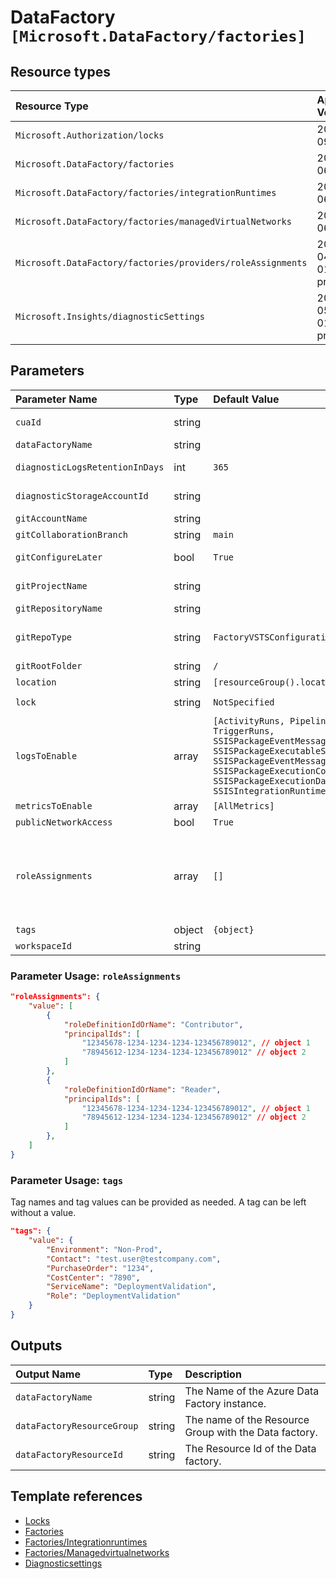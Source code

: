 # DataFactory `[Microsoft.DataFactory/factories]`

## Resource types

| Resource Type | Api Version |
| :-- | :-- |
| `Microsoft.Authorization/locks` | 2016-09-01 |
| `Microsoft.DataFactory/factories` | 2018-06-01 |
| `Microsoft.DataFactory/factories/integrationRuntimes` | 2018-06-01 |
| `Microsoft.DataFactory/factories/managedVirtualNetworks` | 2018-06-01 |
| `Microsoft.DataFactory/factories/providers/roleAssignments` | 2021-04-01-preview |
| `Microsoft.Insights/diagnosticSettings` | 2017-05-01-preview |

## Parameters

| Parameter Name | Type | Default Value | Possible Values | Description |
| :-- | :-- | :-- | :-- | :-- |
| `cuaId` | string |  |  | Optional. Customer Usage Attribution id (GUID). This GUID must be previously registered |
| `dataFactoryName` | string |  |  | Required. The name of the Azure Factory to create |
| `diagnosticLogsRetentionInDays` | int | `365` |  | Optional. Specifies the number of days that logs will be kept for; a value of 0 will retain data indefinitely. |
| `diagnosticStorageAccountId` | string |  |  | Optional. Resource identifier of the Diagnostic Storage Account. |
| `gitAccountName` | string |  |  | Optional. The account name. |
| `gitCollaborationBranch` | string | `main` |  | Optional. The collaboration branch name. Default is 'main'. |
| `gitConfigureLater` | bool | `True` |  | Optional. Boolean to define whether or not to configure git during template deployment. |
| `gitProjectName` | string |  |  | Optional. The project name. Only relevant for 'FactoryVSTSConfiguration'. |
| `gitRepositoryName` | string |  |  | Optional. The repository name. |
| `gitRepoType` | string | `FactoryVSTSConfiguration` |  | Optional. Repo type - can be 'FactoryVSTSConfiguration' or 'FactoryGitHubConfiguration'. Default is 'FactoryVSTSConfiguration'. |
| `gitRootFolder` | string | `/` |  | Optional. The root folder path name. Default is '/'. |
| `location` | string | `[resourceGroup().location]` |  | Optional. Location for all Resources. |
| `lock` | string | `NotSpecified` | `[CanNotDelete, NotSpecified, ReadOnly]` | Optional. Specify the type of lock. |
| `logsToEnable` | array | `[ActivityRuns, PipelineRuns, TriggerRuns, SSISPackageEventMessages, SSISPackageExecutableStatistics, SSISPackageEventMessageContext, SSISPackageExecutionComponentPhases, SSISPackageExecutionDataStatistics, SSISIntegrationRuntimeLogs]` | `[ActivityRuns, PipelineRuns, TriggerRuns, SSISPackageEventMessages, SSISPackageExecutableStatistics, SSISPackageEventMessageContext, SSISPackageExecutionComponentPhases, SSISPackageExecutionDataStatistics, SSISIntegrationRuntimeLogs]` | Optional. The name of logs that will be streamed. |
| `metricsToEnable` | array | `[AllMetrics]` | `[AllMetrics]` | Optional. The name of metrics that will be streamed. |
| `publicNetworkAccess` | bool | `True` |  | Optional. Enable or disable public network access. |
| `roleAssignments` | array | `[]` |  | Optional. Array of role assignment objects that contain the 'roleDefinitionIdOrName' and 'principalId' to define RBAC role assignments on this resource. In the roleDefinitionIdOrName attribute, you can provide either the display name of the role definition, or it's fully qualified ID in the following format: '/providers/Microsoft.Authorization/roleDefinitions/c2f4ef07-c644-48eb-af81-4b1b4947fb11'. |
| `tags` | object | `{object}` |  | Optional. Tags of the resource. |
| `workspaceId` | string |  |  | Optional. Resource identifier of Log Analytics. |

### Parameter Usage: `roleAssignments`

```json
"roleAssignments": {
    "value": [
        {
            "roleDefinitionIdOrName": "Contributor",
            "principalIds": [
                "12345678-1234-1234-1234-123456789012", // object 1
                "78945612-1234-1234-1234-123456789012" // object 2
            ]
        },
        {
            "roleDefinitionIdOrName": "Reader",
            "principalIds": [
                "12345678-1234-1234-1234-123456789012", // object 1
                "78945612-1234-1234-1234-123456789012" // object 2
            ]
        },
    ]
}
```

### Parameter Usage: `tags`

Tag names and tag values can be provided as needed. A tag can be left without a value.

```json
"tags": {
    "value": {
        "Environment": "Non-Prod",
        "Contact": "test.user@testcompany.com",
        "PurchaseOrder": "1234",
        "CostCenter": "7890",
        "ServiceName": "DeploymentValidation",
        "Role": "DeploymentValidation"
    }
}
```

## Outputs

| Output Name | Type | Description |
| :-- | :-- | :-- |
| `dataFactoryName` | string | The Name of the Azure Data Factory instance. |
| `dataFactoryResourceGroup` | string | The name of the Resource Group with the Data factory. |
| `dataFactoryResourceId` | string | The Resource Id of the Data factory. |

## Template references

- [Locks](https://docs.microsoft.com/en-us/azure/templates/Microsoft.Authorization/2016-09-01/locks)
- [Factories](https://docs.microsoft.com/en-us/azure/templates/Microsoft.DataFactory/2018-06-01/factories)
- [Factories/Integrationruntimes](https://docs.microsoft.com/en-us/azure/templates/Microsoft.DataFactory/2018-06-01/factories/integrationRuntimes)
- [Factories/Managedvirtualnetworks](https://docs.microsoft.com/en-us/azure/templates/Microsoft.DataFactory/2018-06-01/factories/managedVirtualNetworks)
- [Diagnosticsettings](https://docs.microsoft.com/en-us/azure/templates/Microsoft.Insights/2017-05-01-preview/diagnosticSettings)
